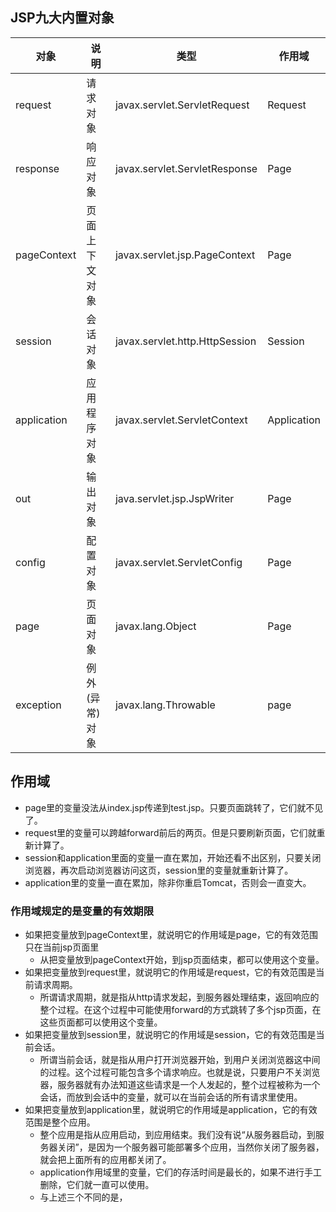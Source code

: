 ## JSP九大内置对象
|对象|说明|类型|作用域|
|-----------|-----------|-----------|-----------|
|request|请求对象|javax.servlet.ServletRequest|Request|
|response|响应对象|javax.servlet.ServletResponse|Page|
|pageContext|页面上下文对象|javax.servlet.jsp.PageContext|Page|
|session|会话对象|javax.servlet.http.HttpSession|Session|
|application|应用程序对象|javax.servlet.ServletContext|Application|
|out|输出对象|java.servlet.jsp.JspWriter|Page|
|config|配置对象|javax.servlet.ServletConfig|Page|
|page|页面对象|javax.lang.Object|Page|
|exception|例外(异常)对象|javax.lang.Throwable|page|

## 作用域
- page里的变量没法从index.jsp传递到test.jsp。只要页面跳转了，它们就不见了。
- request里的变量可以跨越forward前后的两页。但是只要刷新页面，它们就重新计算了。
- session和application里面的变量一直在累加，开始还看不出区别，只要关闭浏览器，再次启动浏览器访问这页，session里的变量就重新计算了。
- application里的变量一直在累加，除非你重启Tomcat，否则会一直变大。
### 作用域规定的是变量的有效期限
- 如果把变量放到pageContext里，就说明它的作用域是page，它的有效范围只在当前jsp页面里
    - 从把变量放到pageContext开始，到jsp页面结束，都可以使用这个变量。
- 如果把变量放到request里，就说明它的作用域是request，它的有效范围是当前请求周期。
    - 所谓请求周期，就是指从http请求发起，到服务器处理结束，返回响应的整个过程。在这个过程中可能使用forward的方式跳转了多个jsp页面，在这些页面都可以使用这个变量。
- 如果把变量放到session里，就说明它的作用域是session，它的有效范围是当前会话。
    - 所谓当前会话，就是指从用户打开浏览器开始，到用户关闭浏览器这中间的过程。这个过程可能包含多个请求响应。也就是说，只要用户不关浏览器，服务器就有办法知道这些请求是一个人发起的，整个过程被称为一个会话，而放到会话中的变量，就可以在当前会话的所有请求里使用。
- 如果把变量放到application里，就说明它的作用域是application，它的有效范围是整个应用。
    - 整个应用是指从应用启动，到应用结束。我们没有说“从服务器启动，到服务器关闭”，是因为一个服务器可能部署多个应用，当然你关闭了服务器，就会把上面所有的应用都关闭了。
    - application作用域里的变量，它们的存活时间是最长的，如果不进行手工删除，它们就一直可以使用。
    - 与上述三个不同的是，
